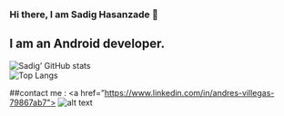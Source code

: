 ### Hi there, l am Sadig Hasanzade 👋

## l am an Android developer.
![Sadig’ GitHub stats](https://github-readme-stats.vercel.app/api?username=sadighasanzade&theme=synthwave&show_icons=true&count_private=true)
<br>
![Top Langs](https://github-readme-stats.vercel.app/api/top-langs/?username=sadighasanzade&theme=synthwave)

##contact me : 
<a href=”https://www.linkedin.com/in/andres-villegas-79867ab7"> ![alt text](https://img.shields.io/badge/-LinkedIn-0e76a8?style=plastic&logo=linkedIn)</a>
